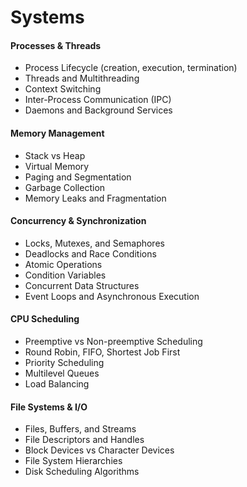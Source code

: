 # Systems

#### Processes & Threads

* Process Lifecycle (creation, execution, termination)
* Threads and Multithreading
* Context Switching
* Inter-Process Communication (IPC)
* Daemons and Background Services

#### Memory Management

* Stack vs Heap
* Virtual Memory
* Paging and Segmentation
* Garbage Collection
* Memory Leaks and Fragmentation

#### Concurrency & Synchronization

* Locks, Mutexes, and Semaphores
* Deadlocks and Race Conditions
* Atomic Operations
* Condition Variables
* Concurrent Data Structures
* Event Loops and Asynchronous Execution

#### CPU Scheduling

* Preemptive vs Non-preemptive Scheduling
* Round Robin, FIFO, Shortest Job First
* Priority Scheduling
* Multilevel Queues
* Load Balancing

#### File Systems & I/O

* Files, Buffers, and Streams
* File Descriptors and Handles
* Block Devices vs Character Devices
* File System Hierarchies
* Disk Scheduling Algorithms
